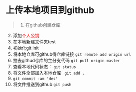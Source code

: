 # 上传本地项目到github <br>
> 1. 在github创建仓库 <br>
  2. 添加<font color=red>个人公钥 </font>
  3. 在本地新建文件夹test <br>
  4. 初始化git init <br>
  5. 将本地仓库可github得仓库链接 `git remote add origin url` <br>
  6. 拉去githud仓库的主分支代码 `git pull origin master` <br>
  7. 查看本地代码状态： `git status ` <br>
  8. 将文件全部加入本地仓库 ` git add .` <br>
  9. `git commit -am 'des'` <br>
  10. 将文件推送到github ` git push ` <br>
